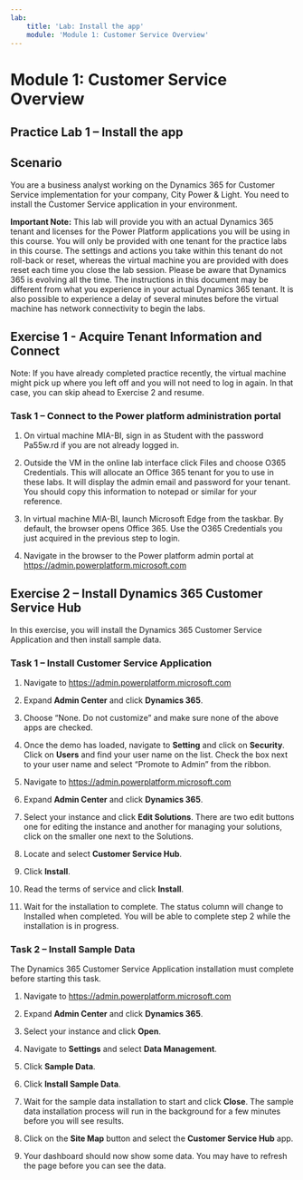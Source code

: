 ```yaml
---
lab:
    title: 'Lab: Install the app'
    module: 'Module 1: Customer Service Overview'
---
```


Module 1: Customer Service Overview
===================================

## Practice Lab 1 – Install the app

Scenario
--------

You are a business analyst working on the Dynamics 365 for Customer Service
implementation for your company, City Power & Light. You need to install the
Customer Service application in your environment.

**Important Note:** This lab will provide you with an actual Dynamics 365 tenant
and licenses for the Power Platform applications you will be using in this
course. You will only be provided with one tenant for the practice labs in this
course. The settings and actions you take within this tenant do not roll-back or
reset, whereas the virtual machine you are provided with does reset each time
you close the lab session. Please be aware that Dynamics 365 is evolving all the time. The
instructions in this document may be different from what you experience in your
actual Dynamics 365 tenant. It is also possible to experience a delay of several
minutes before the virtual machine has network connectivity to begin the labs.

Exercise 1 - Acquire Tenant Information and Connect
---------------------------------------------------

Note: If you have already completed practice recently, the virtual machine might
pick up where you left off and you will not need to log in again. In that case,
you can skip ahead to Exercise 2 and resume.

### Task 1 – Connect to the Power platform administration portal

1.  On virtual machine MIA-BI, sign in as Student with the password Pa55w.rd if
    you are not already logged in.

2.  Outside the VM in the online lab interface click Files and choose O365
    Credentials. This will allocate an Office 365 tenant for you to use in these
    labs. It will display the admin email and password for your tenant. You
    should copy this information to notepad or similar for your reference.

3.  In virtual machine MIA-BI, launch Microsoft Edge from the taskbar. By
    default, the browser opens Office 365. Use the O365 Credentials you just
    acquired in the previous step to login.

4.  Navigate in the browser to the Power platform admin portal at
    <https://admin.powerplatform.microsoft.com>

Exercise 2 – Install Dynamics 365 Customer Service Hub
------------------------------------------------------

In this exercise, you will install the Dynamics 365 Customer Service Application
and then install sample data.

### Task 1 – Install Customer Service Application

1.  Navigate to <https://admin.powerplatform.microsoft.com>

2.  Expand **Admin Center** and click **Dynamics 365**.

3.  Choose “None. Do not customize” and make sure none of the above apps are
    checked.

4.  Once the demo has loaded, navigate to **Setting** and click on **Security**.
    Click on **Users** and find your user name on the list. Check the box next
    to your user name and select “Promote to Admin” from the ribbon.

5.  Navigate to <https://admin.powerplatform.microsoft.com>

6.  Expand **Admin Center** and click **Dynamics 365**.

7.  Select your instance and click **Edit Solutions**. There are two edit
    buttons one for editing the instance and another for managing your
    solutions, click on the smaller one next to the Solutions.

8.  Locate and select **Customer Service Hub**.

9.  Click **Install**.

10. Read the terms of service and click **Install**.

11. Wait for the installation to complete. The status column will change to
    Installed when completed. You will be able to complete step 2 while the
    installation is in progress.

### Task 2 – Install Sample Data

The Dynamics 365 Customer Service Application installation must complete before
starting this task.

1.  Navigate to <https://admin.powerplatform.microsoft.com>

2.  Expand **Admin Center** and click **Dynamics 365**.

3.  Select your instance and click **Open**.

4.  Navigate to **Settings** and select **Data Management**.

5.  Click **Sample Data**.

6.  Click **Install Sample Data**.

7.  Wait for the sample data installation to start and click **Close**. The
    sample data installation process will run in the background for a few
    minutes before you will see results.

8.  Click on the **Site Map** button and select the **Customer Service Hub**
    app.

9.  Your dashboard should now show some data. You may have to refresh the page
    before you can see the data.
